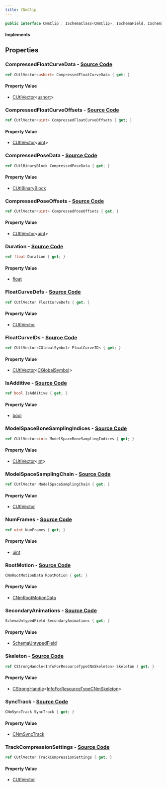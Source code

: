 ```yaml
---
title: CNmClip
---
```


```csharp
public interface CNmClip : ISchemaClass<CNmClip>, ISchemaField, ISchemaClass, INativeHandle
```

#### Implements

## Properties

### **CompressedFloatCurveData** - [Source Code](https://github.com/swiftly-solution/swiftlys2/blob/main/managed/src/SwiftlyS2.Generated/Schemas/Interfaces/CNmClip.cs#L34)

```csharp
ref CUtlVector<ushort> CompressedFloatCurveData { get; }
```

#### Property Value

- [CUtlVector](/docs/api/-1)<[ushort](https://learn.microsoft.com/dotnet/api/system.uint16)>

### **CompressedFloatCurveOffsets** - [Source Code](https://github.com/swiftly-solution/swiftlys2/blob/main/managed/src/SwiftlyS2.Generated/Schemas/Interfaces/CNmClip.cs#L36)

```csharp
ref CUtlVector<uint> CompressedFloatCurveOffsets { get; }
```

#### Property Value

- [CUtlVector](/docs/api/-1)<[uint](https://learn.microsoft.com/dotnet/api/system.uint32)>

### **CompressedPoseData** - [Source Code](https://github.com/swiftly-solution/swiftlys2/blob/main/managed/src/SwiftlyS2.Generated/Schemas/Interfaces/CNmClip.cs#L22)

```csharp
ref CUtlBinaryBlock CompressedPoseData { get; }
```

#### Property Value

- [CUtlBinaryBlock](/docs/api/shared/natives/cutlbinaryblock)

### **CompressedPoseOffsets** - [Source Code](https://github.com/swiftly-solution/swiftlys2/blob/main/managed/src/SwiftlyS2.Generated/Schemas/Interfaces/CNmClip.cs#L27)

```csharp
ref CUtlVector<uint> CompressedPoseOffsets { get; }
```

#### Property Value

- [CUtlVector](/docs/api/-1)<[uint](https://learn.microsoft.com/dotnet/api/system.uint32)>

### **Duration** - [Source Code](https://github.com/swiftly-solution/swiftlys2/blob/main/managed/src/SwiftlyS2.Generated/Schemas/Interfaces/CNmClip.cs#L20)

```csharp
ref float Duration { get; }
```

#### Property Value

- [float](https://learn.microsoft.com/dotnet/api/system.single)

### **FloatCurveDefs** - [Source Code](https://github.com/swiftly-solution/swiftlys2/blob/main/managed/src/SwiftlyS2.Generated/Schemas/Interfaces/CNmClip.cs#L32)

```csharp
ref CUtlVector FloatCurveDefs { get; }
```

#### Property Value

- [CUtlVector](/docs/api/)

### **FloatCurveIDs** - [Source Code](https://github.com/swiftly-solution/swiftlys2/blob/main/managed/src/SwiftlyS2.Generated/Schemas/Interfaces/CNmClip.cs#L29)

```csharp
ref CUtlVector<CGlobalSymbol> FloatCurveIDs { get; }
```

#### Property Value

- [CUtlVector](/docs/api/-1)<[CGlobalSymbol](/docs/api/shared/natives/cglobalsymbol)>

### **IsAdditive** - [Source Code](https://github.com/swiftly-solution/swiftlys2/blob/main/managed/src/SwiftlyS2.Generated/Schemas/Interfaces/CNmClip.cs#L45)

```csharp
ref bool IsAdditive { get; }
```

#### Property Value

- [bool](https://learn.microsoft.com/dotnet/api/system.boolean)

### **ModelSpaceBoneSamplingIndices** - [Source Code](https://github.com/swiftly-solution/swiftlys2/blob/main/managed/src/SwiftlyS2.Generated/Schemas/Interfaces/CNmClip.cs#L50)

```csharp
ref CUtlVector<int> ModelSpaceBoneSamplingIndices { get; }
```

#### Property Value

- [CUtlVector](/docs/api/-1)<[int](https://learn.microsoft.com/dotnet/api/system.int32)>

### **ModelSpaceSamplingChain** - [Source Code](https://github.com/swiftly-solution/swiftlys2/blob/main/managed/src/SwiftlyS2.Generated/Schemas/Interfaces/CNmClip.cs#L48)

```csharp
ref CUtlVector ModelSpaceSamplingChain { get; }
```

#### Property Value

- [CUtlVector](/docs/api/)

### **NumFrames** - [Source Code](https://github.com/swiftly-solution/swiftlys2/blob/main/managed/src/SwiftlyS2.Generated/Schemas/Interfaces/CNmClip.cs#L18)

```csharp
ref uint NumFrames { get; }
```

#### Property Value

- [uint](https://learn.microsoft.com/dotnet/api/system.uint32)

### **RootMotion** - [Source Code](https://github.com/swiftly-solution/swiftlys2/blob/main/managed/src/SwiftlyS2.Generated/Schemas/Interfaces/CNmClip.cs#L43)

```csharp
CNmRootMotionData RootMotion { get; }
```

#### Property Value

- [CNmRootMotionData](/docs/api/shared/schemadefinitions/cnmrootmotiondata)

### **SecondaryAnimations** - [Source Code](https://github.com/swiftly-solution/swiftlys2/blob/main/managed/src/SwiftlyS2.Generated/Schemas/Interfaces/CNmClip.cs#L39)

```csharp
SchemaUntypedField SecondaryAnimations { get; }
```

#### Property Value

- [SchemaUntypedField](/docs/api/shared/schemas/schemauntypedfield)

### **Skeleton** - [Source Code](https://github.com/swiftly-solution/swiftlys2/blob/main/managed/src/SwiftlyS2.Generated/Schemas/Interfaces/CNmClip.cs#L16)

```csharp
ref CStrongHandle<InfoForResourceTypeCNmSkeleton> Skeleton { get; }
```

#### Property Value

- [CStrongHandle](/docs/api/shared/natives/cstronghandle-1)<[InfoForResourceTypeCNmSkeleton](/docs/api/shared/schemadefinitions/infoforresourcetypecnmskeleton)>

### **SyncTrack** - [Source Code](https://github.com/swiftly-solution/swiftlys2/blob/main/managed/src/SwiftlyS2.Generated/Schemas/Interfaces/CNmClip.cs#L41)

```csharp
CNmSyncTrack SyncTrack { get; }
```

#### Property Value

- [CNmSyncTrack](/docs/api/shared/schemadefinitions/cnmsynctrack)

### **TrackCompressionSettings** - [Source Code](https://github.com/swiftly-solution/swiftlys2/blob/main/managed/src/SwiftlyS2.Generated/Schemas/Interfaces/CNmClip.cs#L25)

```csharp
ref CUtlVector TrackCompressionSettings { get; }
```

#### Property Value

- [CUtlVector](/docs/api/)


